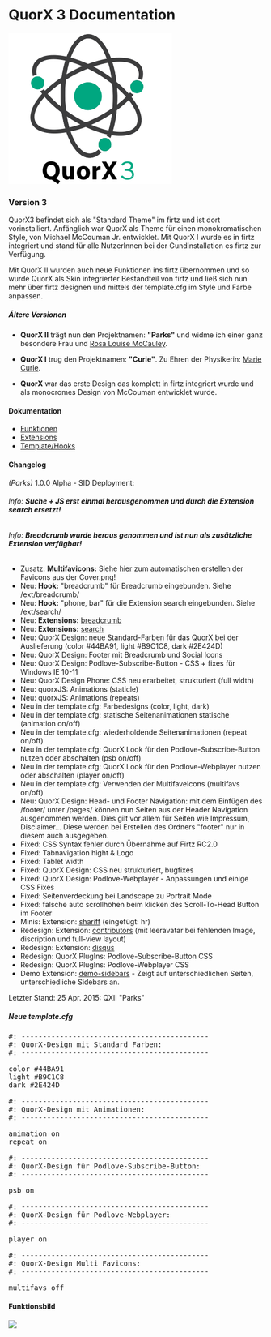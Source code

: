 # QuorX 3 Documentation

<img src="https://raw.githubusercontent.com/Firtz-Designs/firtz3.0/master/firtz-2.9/templates/default/qx3/qx3.png"/>

### Version 3
QuorX3 befindet sich als "Standard Theme" im firtz und ist dort vorinstalliert. Anfänglich war QuorX als Theme für einen monokromatischen Style, von Michael McCouman Jr. entwicklet. Mit QuorX I wurde es in firtz integriert und stand für alle NutzerInnen bei der Gundinstallation es firtz zur Verfügung.

Mit QuorX II wurden auch neue Funktionen ins firtz übernommen und so wurde QuorX als Skin integrierter Bestandteil von firtz und ließ sich nun mehr über firtz designen und mittels der template.cfg im Style und Farbe anpassen.


##### Ältere Versionen

* **QuorX II** trägt nun den Projektnamen: **"Parks"** und widme ich einer ganz besondere Frau und <a href="http://de.wikipedia.org/wiki/Rosa_Parks">Rosa Louise McCauley</a>.

* **QuorX I** trug den Projektnamen: **"Curie"**. Zu Ehren der Physikerin: <a href="http://de.wikipedia.org/wiki/Marie_Curie">Marie Curie</a>.

* **QuorX** war das erste Design das komplett in firtz integriert wurde und als monocromes Design von McCouman entwicklet wurde.



#### Dokumentation

- [Funktionen](https://github.com/McCouman/quorx2.0_documentation/blob/master/docs/QuorX%20II%20-%20Free/Funktionen.md)
- [Extensions](https://github.com/McCouman/quorx2.0_documentation/blob/master/docs/QuorX%20II%20-%20Free/Extensions.md)
- [Template/Hooks](https://github.com/McCouman/quorx2.0_documentation/blob/master/docs/QuorX%20II%20-%20Free/Hooks.md)

#### Changelog

*(Parks)* 1.0.0 Alpha - SID Deployment:

###### Info: **Suche + JS erst einmal herausgenommen und durch die Extension search ersetzt!**
###### Info: **Breadcrumb wurde heraus genommen und ist nun als zusätzliche Extension verfügbar!**

- Zusatz: **Multifavicons:** Siehe <a href="https://github.com/McCouman/quorx2.0_documentation/tree/master/ext/helper">hier</a> zum automatischen erstellen der Favicons aus der Cover.png!
- Neu: **Hook:** "breadcrumb" für Breadcrumb eingebunden. Siehe /ext/breadcrumb/
- Neu: **Hook:** "phone, bar" für die Extension search eingebunden. Siehe /ext/search/
- Neu: **Extensions:** <a href="https://github.com/McCouman/quorx2.0_documentation/tree/master/ext/breadcrumb">breadcrumb</a>
- Neu: **Extensions:** <a href="https://github.com/McCouman/quorx2.0_documentation/tree/master/ext/search">search</a>
- Neu: QuorX Design: neue Standard-Farben für das QuorX bei der Auslieferung (color #44BA91, light #B9C1C8, dark #2E424D)
- Neu: QuorX Design: Footer mit Breadcrumb und Social Icons
- Neu: QuorX Design: Podlove-Subscribe-Button - CSS + fixes für Windows IE 10-11
- Neu: QuorX Design Phone: CSS neu erarbeitet, strukturiert (full width)
- Neu: quorxJS: Animations (staticle)
- Neu: quorxJS: Animations (repeats)
- Neu in der template.cfg: Farbedesigns (color, light, dark)
- Neu in der template.cfg: statische Seitenanimationen statische (animation on/off)
- Neu in der template.cfg: wiederholdende Seitenanimationen (repeat on/off)
- Neu in der template.cfg: QuorX Look für den Podlove-Subscribe-Button nutzen oder abschalten (psb on/off)
- Neu in der template.cfg: QuorX Look für den Podlove-Webplayer nutzen oder abschalten (player on/off)
- Neu in der template.cfg: Verwenden der MultifaveIcons (multifavs on/off)
- Neu: QuorX Design: Head- und Footer Navigation: mit dem Einfügen des /footer/ unter /pages/ können nun Seiten aus der Header Navigation ausgenommen werden. Dies gilt vor allem für Seiten wie Impressum, Disclaimer... Diese werden bei Erstellen des Ordners "footer" nur in diesem auch ausgegeben.
- Fixed: CSS Syntax fehler durch Übernahme auf Firtz RC2.0
- Fixed: Tabnavigation hight & Logo
- Fixed: Tablet width
- Fixed: QuorX Design: CSS neu strukturiert, bugfixes
- Fixed: QuorX Design: Podlove-Webplayer - Anpassungen und einige CSS Fixes
- Fixed: Seitenverdeckung bei Landscape zu Portrait Mode
- Fixed: falsche auto scrollhöhen beim klicken des Scroll-To-Head Button im Footer
- Minis: Extension: <a href="https://github.com/McCouman/quorx2.0_documentation/tree/master/ext/shariff">shariff</a> (eingefügt: hr)
- Redesign: Extension: <a href="https://github.com/McCouman/quorx2.0_documentation/tree/master/ext/contributors">contributors</a> (mit leeravatar bei fehlenden Image, discription und full-view layout)
- Redesign: Extension: <a href="https://github.com/McCouman/quorx2.0_documentation/tree/master/ext/disqus">disqus</a>
- Redesign: QuorX PlugIns: Podlove-Subscribe-Button CSS
- Redesign: QuorX PlugIns: Podlove-Webplayer CSS
- Demo Extension: <a href="https://github.com/McCouman/quorx2.0_documentation/tree/master/ext/demo-sidebars">demo-sidebars</a> - Zeigt auf unterschiedlichen Seiten, unterschiedliche Sidebars an.

Letzter Stand: 25 Apr. 2015: QXII "Parks"

##### Neue template.cfg
<pre>
#: --------------------------------------------
#: QuorX-Design mit Standard Farben:
#: --------------------------------------------

color #44BA91
light #B9C1C8
dark #2E424D

#: --------------------------------------------
#: QuorX-Design mit Animationen:
#: --------------------------------------------

animation on
repeat on

#: --------------------------------------------
#: QuorX-Design für Podlove-Subscribe-Button:
#: --------------------------------------------

psb on

#: --------------------------------------------
#: QuorX-Design für Podlove-Webplayer:
#: --------------------------------------------

player on

#: --------------------------------------------
#: QuorX-Design Multi Favicons:
#: --------------------------------------------

multifavs off
</pre>


#### Funktionsbild

<img src="https://raw.githubusercontent.com/McCouman/quorx2.0_documentation/master/docs/img/free/firtz-funktionlines.png">
